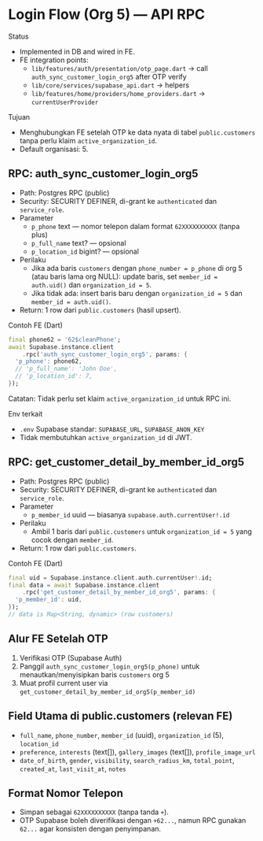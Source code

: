 # Login Flow (Org 5) — API RPC

Status
- Implemented in DB and wired in FE.
- FE integration points:
  - `lib/features/auth/presentation/otp_page.dart` → call `auth_sync_customer_login_org5` after OTP verify
  - `lib/core/services/supabase_api.dart` → helpers
  - `lib/features/home/providers/home_providers.dart` → `currentUserProvider`

Tujuan
- Menghubungkan FE setelah OTP ke data nyata di tabel `public.customers` tanpa perlu klaim `active_organization_id`.
- Default organisasi: 5.

## RPC: auth_sync_customer_login_org5
- Path: Postgres RPC (public)
- Security: SECURITY DEFINER, di-grant ke `authenticated` dan `service_role`.
- Parameter
  - `p_phone` text — nomor telepon dalam format `62XXXXXXXXXX` (tanpa plus)
  - `p_full_name` text? — opsional
  - `p_location_id` bigint? — opsional
- Perilaku
  - Jika ada baris `customers` dengan `phone_number = p_phone` di org 5 (atau baris lama org NULL): update baris, set `member_id = auth.uid()` dan `organization_id = 5`.
  - Jika tidak ada: insert baris baru dengan `organization_id = 5` dan `member_id = auth.uid()`.
- Return: 1 row dari `public.customers` (hasil upsert).

Contoh FE (Dart)
```dart
final phone62 = '62$cleanPhone';
await Supabase.instance.client
    .rpc('auth_sync_customer_login_org5', params: {
  'p_phone': phone62,
  // 'p_full_name': 'John Doe',
  // 'p_location_id': 7,
});
```

Catatan: Tidak perlu set klaim `active_organization_id` untuk RPC ini.

Env terkait
- `.env` Supabase standar: `SUPABASE_URL`, `SUPABASE_ANON_KEY`
- Tidak membutuhkan `active_organization_id` di JWT.

## RPC: get_customer_detail_by_member_id_org5
- Path: Postgres RPC (public)
- Security: SECURITY DEFINER, di-grant ke `authenticated` dan `service_role`.
- Parameter
  - `p_member_id` uuid — biasanya `supabase.auth.currentUser!.id`
- Perilaku
  - Ambil 1 baris dari `public.customers` untuk `organization_id = 5` yang cocok dengan `member_id`.
- Return: 1 row dari `public.customers`.

Contoh FE (Dart)
```dart
final uid = Supabase.instance.client.auth.currentUser!.id;
final data = await Supabase.instance.client
    .rpc('get_customer_detail_by_member_id_org5', params: {
  'p_member_id': uid,
});
// data is Map<String, dynamic> (row customers)
```

## Alur FE Setelah OTP
1) Verifikasi OTP (Supabase Auth)
2) Panggil `auth_sync_customer_login_org5(p_phone)` untuk menautkan/menyisipkan baris `customers` org 5
3) Muat profil current user via `get_customer_detail_by_member_id_org5(p_member_id)`

## Field Utama di public.customers (relevan FE)
- `full_name`, `phone_number`, `member_id` (uuid), `organization_id` (5), `location_id`
- `preference`, `interests` (text[]), `gallery_images` (text[]), `profile_image_url`
- `date_of_birth`, `gender`, `visibility`, `search_radius_km`, `total_point`, `created_at`, `last_visit_at`, `notes`

## Format Nomor Telepon
- Simpan sebagai `62XXXXXXXXXX` (tanpa tanda `+`).
- OTP Supabase boleh diverifikasi dengan `+62...`, namun RPC gunakan `62...` agar konsisten dengan penyimpanan.
